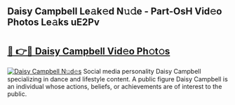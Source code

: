## Daisy Campbell Le𝚊k𝚎d N𝚞𝚍e - Part-OsH Vid𝚎o Photos Le𝚊ks uE2Pv

# <h2><a href="http://fbb7yg.evod.top/?m=Daisy+Campbell">🔗 👉🔴 Daisy Campbell Vid𝚎o Ph𝚘t𝚘s</a></h2>

[![Daisy Campbell N𝚞d𝚎s](https://i.imgur.com/8V9OHl7.gif)](http://fbb7yg.evod.top/?m=Daisy+Campbell)
Social media personality Daisy Campbell specializing in dance and lifestyle content. A public figure Daisy Campbell is an individual whose actions, beliefs, or achievements are of interest to the public. 
